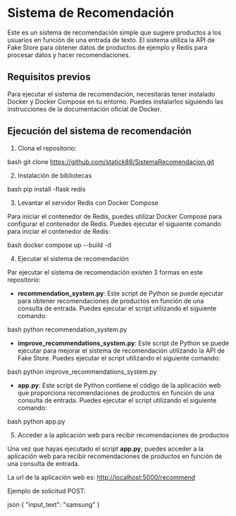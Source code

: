 # Sistema de Recomendación

Este es un sistema de recomendación simple que sugiere productos a los usuarios en función de una entrada de texto. El sistema utiliza la API de Fake Store para obtener datos de productos de ejemplo y Redis para procesar datos y hacer recomendaciones.

## Requisitos previos

Para ejecutar el sistema de recomendación, necesitarás tener instalado Docker y Docker Compose en tu entorno. Puedes instalarlos siguiendo las instrucciones de la documentación oficial de Docker.

## Ejecución del sistema de recomendación

1. Clona el repositorio:

bash
git clone https://github.com/statick88/SistemaRecomendacion.git

2. Instalación de bibliotecas 

bash
pip install -flask redis 

3. Levantar el servidor Redis con Docker Compose

Para iniciar el contenedor de Redis, puedes utilizar Docker Compose para configurar el contenedor de Redis. Puedes ejecutar el siguiente comando para iniciar el contenedor de Redis:

bash
docker compose up --build -d

4. Ejecutar el sistema de recomendación

Par ejecutar el sistema de recomendación existen 3 formas en este repositorio:

- **recommendation_system.py**: Este script de Python se puede ejecutar para obtener recomendaciones de productos en función de una consulta de entrada. Puedes ejecutar el script utilizando el siguiente comando:

bash
python recommendation_system.py 

- **improve_recommendations_system.py**: Este script de Python se puede ejecutar para mejorar el sistema de recomendación utilizando la API de Fake Store. Puedes ejecutar el script utilizando el siguiente comando:

bash
python improve_recommendations_system.py

- **app.py**: Este script de Python contiene el código de la aplicación web que proporciona recomendaciones de productos en función de una consulta de entrada. Puedes ejecutar el script utilizando el siguiente comando:

bash
python app.py

5. Acceder a la aplicación web para recibir recomendaciones de productos

Una vez que hayas ejecutado el script **app.py**, puedes acceder a la aplicación web para recibir recomendaciones de productos en función de una consulta de entrada.

La url de la aplicación web es: [http://localhost:5000/recommend](http://localhost:5000/recommend)

Ejemplo de solicitud POST:

json
{
    "input_text": "samsung"
}
